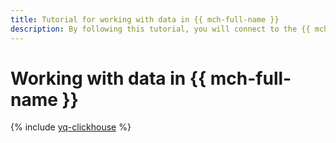 ```yaml
---
title: Tutorial for working with data in {{ mch-full-name }}
description: By following this tutorial, you will connect to the {{ mch-full-name }} database and run queries against it from the {{ jlab }}Lab notebook using {{ yq-full-name }}.
---
```


# Working with data in {{ mch-full-name }}

{% include [yq-clickhouse](../../_tutorials/ml-ai/yq-clickhouse.md) %}